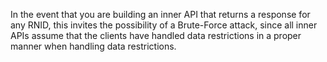 In the event that you are building an inner API that returns a response for any RNID, this invites the possibility of a Brute-Force attack, since all inner APIs assume that the clients have handled data restrictions in a proper manner when handling data restrictions.